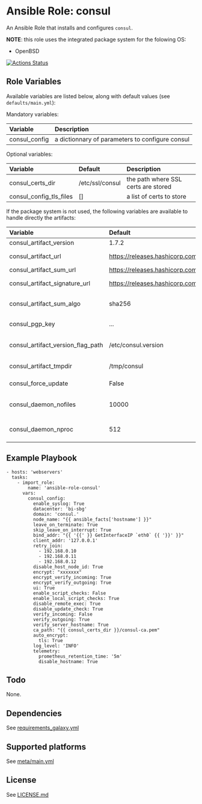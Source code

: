 # Ansible Role: consul

An Ansible Role that installs and configures `consul`.

**NOTE**: this role uses the integrated package system for the folowing OS:
- OpenBSD

[![Actions Status](https://github.com/tristan-weil/ansible-role-consul/workflows/molecule/badge.svg?branch=master)](https://github.com/tristan-weil/ansible-role-consul/actions)

## Role Variables

Available variables are listed below, along with default values (see `defaults/main.yml`):

Mandatory variables:

| Variable      | Description |
| :------------ | :---------- |
| consul_config | a dictionnary of parameters to configure consul 

Optional variables:

| Variable      | Default | Description |
| :------------ | :------ | :---------- |
| consul_certs_dir | /etc/ssl/consul | the path where SSL certs are stored |
| consul_config_tls_files | [] | a list of certs to store |

If the package system is not used, the following variables are available to handle directly the artifacts:

| Variable      | Default | Description |
| :------------ | :------ | :---------- |
| consul_artifact_version | 1.7.2 | the version |
| consul_artifact_url | https://releases.hashicorp.com/consul/....zip | the path to the artifacts to install |
| consul_artifact_sum_url  | https://releases.hashicorp.com/consul/..._SHA256SUMS | the path to the SUMS file |
| consul_artifact_signature_url | https://releases.hashicorp.com/consul/..._SHA256SUMS.sig | the path to the SUMs signatures file| 
| consul_artifact_sum_algo | sha256 | the hash algorithm used in `consul_artifact_sum_url` |
| consul_pgp_key | ... | the PGP key of the project |
| consul_artifact_version_flag_path | /etc/consul.version | the files prevents reinstallation of the artifacts |
| consul_artifact_tmpdir | /tmp/consul | the installation work directory |
| consul_force_update | False | *True/False* to force the update of the artifacts |
| consul_daemon_nofiles | 10000 | the maximum number of files the daemon can open |
| consul_daemon_nproc | 512 | the maximum number of processes the daemon can have |

## Example Playbook

    - hosts: 'webservers'
      tasks:
        - import_role: 
            name: 'ansible-role-consul'
          vars:
            consul_config:
              enable_syslog: True
              datacenter: 'bi-sbg'
              domain: 'consul.'
              node_name: "{{ ansible_facts['hostname'] }}"
              leave_on_terminate: True
              skip_leave_on_interrupt: True
              bind_addr: "{{ '{{' }} GetInterfaceIP `eth0` {{ '}}' }}"
              client_addr: '127.0.0.1'
              retry_join:
                - 192.168.0.10
                - 192.168.0.11
                - 192.168.0.12
              disable_host_node_id: True
              encrypt: "xxxxxxx"
              encrypt_verify_incoming: True
              encrypt_verify_outgoing: True
              ui: True
              enable_script_checks: False
              enable_local_script_checks: True
              disable_remote_exec: True
              disable_update_check: True
              verify_incoming: False
              verify_outgoing: True
              verify_server_hostname: True
              ca_path: "{{ consul_certs_dir }}/consul-ca.pem"
              auto_encrypt:
                tls: True
              log_level: 'INFO'
              telemetry:
                prometheus_retention_time: '5m'
                disable_hostname: True

## Todo

None.

## Dependencies

See [requirements_galaxy.yml](https://github.com/tristan-weil/ansible-role-consul/blob/master/requirements_galaxy.yml)

## Supported platforms

See [meta/main.yml](https://github.com/tristan-weil/ansible-role-consul/blob/master/meta/main.yml)

## License

See [LICENSE.md](LICENSE.md)
